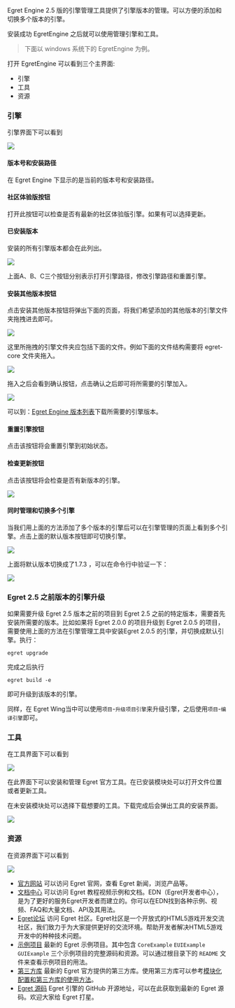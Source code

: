 Egret Engine 2.5 版的引擎管理工具提供了引擎版本的管理。可以方便的添加和切换多个版本的引擎。

安装成功 EgretEngine 之后就可以使用管理引擎和工具。

> 下面以 windows 系统下的 EgretEngine 为例。

打开 EgretEngine 可以看到三个主界面:

* 引擎
* 工具
* 资源

### 引擎

引擎界面下可以看到

![](5604e529b3b88.png)

#### 版本号和安装路径

在 Egret Engine 下显示的是当前的版本号和安装路径。

#### 社区体验版按钮

打开此按钮可以检查是否有最新的社区体验版引擎。如果有可以选择更新。

#### 已安装版本

安装的所有引擎版本都会在此列出。

![](5604e537a0fcb.png)

上面A、B、C三个按钮分别表示打开引擎路径，修改引擎路径和重置引擎。

#### 安装其他版本按钮

点击安装其他版本按钮将弹出下面的页面，将我们希望添加的其他版本的引擎文件夹拖拽进去即可。

![](5604e53ce376f.png)

这里所拖拽的引擎文件夹应包括下面的文件。例如下面的文件结构需要将 egret-core 文件夹拖入。

![](56023d7befe77.png)

拖入之后会看到确认按钮，点击确认之后即可将所需要的引擎加入。

![](56023d7727fde.png)

可以到：[Egret Engine 版本列表](http://edn.egret.com/cn/index.php/article/index/id/631)下载所需要的引擎版本。

#### 重置引擎按钮

点击该按钮将会重置引擎到初始状态。

#### 检查更新按钮

点击该按钮将会检查是否有新版本的引擎。

![](5604e54ba9e0a.png)

#### 同时管理和切换多个引擎

当我们用上面的方法添加了多个版本的引擎后可以在引擎管理的页面上看到多个引擎。点击上面的默认版本按钮即可切换引擎。

![](5604e5461fff5.png)

上面将默认版本切换成了1.7.3 ，可以在命令行中验证一下：

![](56023deb86554.png)

### Egret 2.5 之前版本的引擎升级

如果需要升级 Egret 2.5 版本之前的项目到 Egret 2.5 之前的特定版本，需要首先安装所需要的版本。比如如果将 Egret 2.0.0 的项目升级到 Egret 2.0.5 的项目，需要使用上面的方法在引擎管理工具中安装Egret 2.0.5 的引擎，并切换成默认引擎。执行：

```
egret upgrade
```

完成之后执行

```
egret build -e
```

即可升级到该版本的引擎。

同样，在 Egret Wing当中可以使用`项目`-`升级项目引擎`来升级引擎，之后使用`项目`-`编译引擎`即可。

### 工具

在工具界面下可以看到

![](56023d90588c5.png)

在此界面下可以安装和管理 Egret 官方工具。在已安装模块处可以打开文件位置或者更新工具。

在未安装模块处可以选择下载想要的工具。下载完成后会弹出工具的安装界面。

![](56023d958cba9.png)

### 资源

在资源界面下可以看到

![](56023d9b46a95.png)

* [官方网站](http://www.egret.com/)  可以访问 Egret 官网，查看 Egret 新闻，浏览产品等。
* [文档中心](http://edn.egret.com/cn/)  可以访问 Egret 教程视频示例和文档。EDN（Egret开发者中心），是为了更好的服务Egret开发者而建立的。你可以在EDN找到各种示例、视频、FAQ和大量文档、API及其用法。
* [Egret论坛](http://bbs.egret.com/portal.php) 访问 Egret 社区。Egret社区是一个开放式的HTML5游戏开发交流社区，我们致力于为大家提供更好的交流环境。帮助开发者解决HTML5游戏开发中的种种技术问题。
* [示例项目](https://github.com/egret-labs/egret-examples) 最新的 Egret 示例项目。其中包含 `CoreExample` `EUIExample` `GUIExample` 三个示例项目的完整源码和资源。可以通过根目录下的 `README` 文件来查看示例项目的用法。
* [第三方库](https://github.com/egret-labs/egret-game-library) 最新的 Egret 官方提供的第三方库。使用第三方库可以参考[模块化配置和第三方库的使用方法](../../../extension/threes/instructions/)。
* [Egret 源码](https://github.com/egret-labs/egret-core)  Egret 引擎的 GitHub 开源地址，可以在此获取到最新的 Egret 源码。欢迎大家给 Egret 打星。
